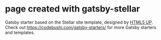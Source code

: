 # page created with gatsby-stellar
Gatsby starter based on the Stellar site template, designed by [HTML5 UP](https://html5up.net/stellar).
Check out https://codebushi.com/gatsby-starters/ for more Gatsby starters and templates.

